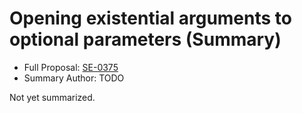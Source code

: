 # Opening existential arguments to optional parameters (Summary)

* Full Proposal: [SE-0375](https://github.com/apple/swift-evolution/blob/main/proposals/0375-opening-existential-optional.md)
* Summary Author: TODO

Not yet summarized.
